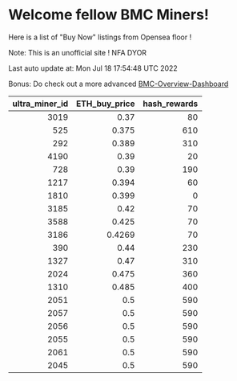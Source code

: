 # Welcome fellow BMC Miners!
Here is a list of "Buy Now" listings from Opensea floor !

Note: This is an unofficial site ! NFA DYOR

Last auto update at: Mon Jul 18 17:54:48 UTC 2022

Bonus: Do check out a more advanced [BMC-Overview-Dashboard](https://dune.com/defifunk/BMC-Overview-Dashboard)


|   ultra_miner_id |   ETH_buy_price |   hash_rewards |
|-----------------:|----------------:|---------------:|
|             3019 |          0.37   |             80 |
|              525 |          0.375  |            610 |
|              292 |          0.389  |            310 |
|             4190 |          0.39   |             20 |
|              728 |          0.39   |            190 |
|             1217 |          0.394  |             60 |
|             1810 |          0.399  |              0 |
|             3185 |          0.42   |             70 |
|             3588 |          0.425  |             70 |
|             3186 |          0.4269 |             70 |
|              390 |          0.44   |            230 |
|             1327 |          0.47   |            310 |
|             2024 |          0.475  |            360 |
|             1310 |          0.485  |            400 |
|             2051 |          0.5    |            590 |
|             2057 |          0.5    |            590 |
|             2056 |          0.5    |            590 |
|             2055 |          0.5    |            590 |
|             2061 |          0.5    |            590 |
|             2045 |          0.5    |            590 |